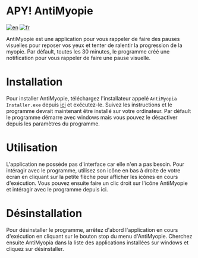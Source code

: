 # APY! AntiMyopie
[![en](https://img.shields.io/badge/lang-en-red)](README.md)
[![fr](https://img.shields.io/badge/lang-fr-green)](README.fr.md)

AntiMyopie est une application pour vous rappeler de faire des pauses visuelles pour reposer vos yeux et tenter de ralentir la progression de la myopie.
Par défault, toutes les 30 minutes, le programme créé une notification pour vous rappeler de faire une pause visuelle.


# Installation
Pour installer AntiMyopie, téléchargez l'installateur appelé `AntiMyopia Installer.exe` depuis [ici](https://github.com/fastattackv/AntiMyopia/raw/main/AntiMyopia%20Installer.exe) et exécutez-le.
Suivez les instructions et le programme devrait maintenant être installé sur votre ordinateur.
Par défault le programme démarre avec windows mais vous pouvez le désactiver depuis les paramètres du programme.


# Utilisation
L'application ne possède pas d'interface car elle n'en a pas besoin.
Pour intéragir avec le programme, utilisez son icône en bas à droite de votre écran en cliquant sur la petite flèche pour afficher les icônes en cours d'exécution.
Vous pouvez ensuite faire un clic droit sur l'icône AntiMyopie et intéragir avec le programme depuis ici.


# Désinstallation
Pour désinstaller le programme, arrêtez d'abord l'application en cours d'exécution en cliquant sur le bouton stop du menu d'AntiMyopie.
Cherchez ensuite AntiMyopia dans la liste des applications installées sur windows et cliquez sur désinstaller.
